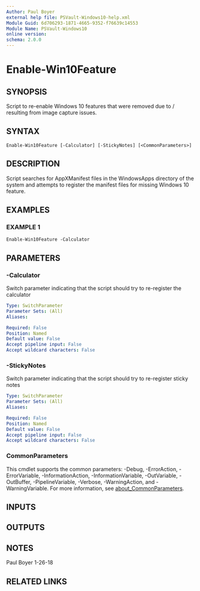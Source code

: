 ```yaml
---
Author: Paul Boyer
external help file: PSVault-Windows10-help.xml
Module Guid: 6d706293-1871-4665-9352-f76639c14553
Module Name: PSVault-Windows10
online version:
schema: 2.0.0
---
```


# Enable-Win10Feature

## SYNOPSIS
Script to re-enable Windows 10 features that were removed due to / resulting from image capture issues.

## SYNTAX

```
Enable-Win10Feature [-Calculator] [-StickyNotes] [<CommonParameters>]
```

## DESCRIPTION
Script searches for AppXManifest files in the WindowsApps directory of the system and attempts to register the manifest files for missing Windows 10 feature.

## EXAMPLES

### EXAMPLE 1
```
Enable-Win10Feature -Calculator
```

## PARAMETERS

### -Calculator
Switch parameter indicating that the script should try to re-register the calculator

```yaml
Type: SwitchParameter
Parameter Sets: (All)
Aliases:

Required: False
Position: Named
Default value: False
Accept pipeline input: False
Accept wildcard characters: False
```

### -StickyNotes
Switch parameter indicating that the script should try to re-register sticky notes

```yaml
Type: SwitchParameter
Parameter Sets: (All)
Aliases:

Required: False
Position: Named
Default value: False
Accept pipeline input: False
Accept wildcard characters: False
```

### CommonParameters
This cmdlet supports the common parameters: -Debug, -ErrorAction, -ErrorVariable, -InformationAction, -InformationVariable, -OutVariable, -OutBuffer, -PipelineVariable, -Verbose, -WarningAction, and -WarningVariable. For more information, see [about_CommonParameters](http://go.microsoft.com/fwlink/?LinkID=113216).

## INPUTS

## OUTPUTS

## NOTES
Paul Boyer 1-26-18

## RELATED LINKS
